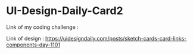 # UI-Design-Daily-Card2

Link of my coding challenge : 

Link of design : https://uidesigndaily.com/posts/sketch-cards-card-links-components-day-1101
